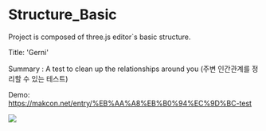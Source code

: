 # Structure_Basic

Project is composed of three.js editor`s basic structure.

Title: 'Gerni' 

Summary : A test to clean up the relationships around you (주변 인간관계를 정리할 수 있는 테스트)


Demo: https://makcon.net/entry/%EB%AA%A8%EB%B0%94%EC%9D%BC-test


<img src="https://firebasestorage.googleapis.com/v0/b/makcon-25328.appspot.com/o/Gerni%2FGerni.jpg?alt=media&token=b45e0207-b86b-46a5-81af-4ff601ce36c9.jpg"/>




